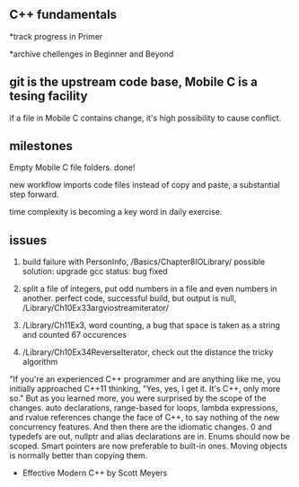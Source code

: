 ## C++ fundamentals

*track progress in Primer

*archive chellenges in Beginner and Beyond

## git is the upstream code base, Mobile C is a tesing facility

if a file in Mobile C contains change, it's high possibility to cause conflict.

## milestones

Empty Mobile C file folders. done!

new workflow imports code files instead of copy and paste, a substantial step forward.

time complexity is becoming a key word in daily exercise.

## issues

1. build failure with PersonInfo, /Basics/Chapter8IOLibrary/
possible solution: upgrade gcc
status: bug fixed

2. split a file of integers, put odd numbers in a file and even numbers in another.
perfect code, successful build, but output is null, /Library/Ch10Ex33argviostreamiterator/

3. /Library/Ch11Ex3, word counting, a bug that space is taken as a string and counted 67 occurences

4. /Library/Ch10Ex34ReverseIterator, check out the  distance the tricky algorithm 


"If you're an experienced C++ programmer and are anything like me, you initially approached C++11 thinking, "Yes, yes, I get it. It's C++, only more so." But as you learned more, you were surprised by the scope of the changes. auto declarations, range-based for loops, lambda expressions, and rvalue references change the face of C++, to say nothing of the new concurrency features. And then there are the idiomatic changes. 0 and typedefs are out, nullptr and alias declarations are in. Enums should now be scoped. Smart pointers are now preferable to built-in ones. Moving objects is normally better than copying them.
- Effective Modern C++ by Scott Meyers
